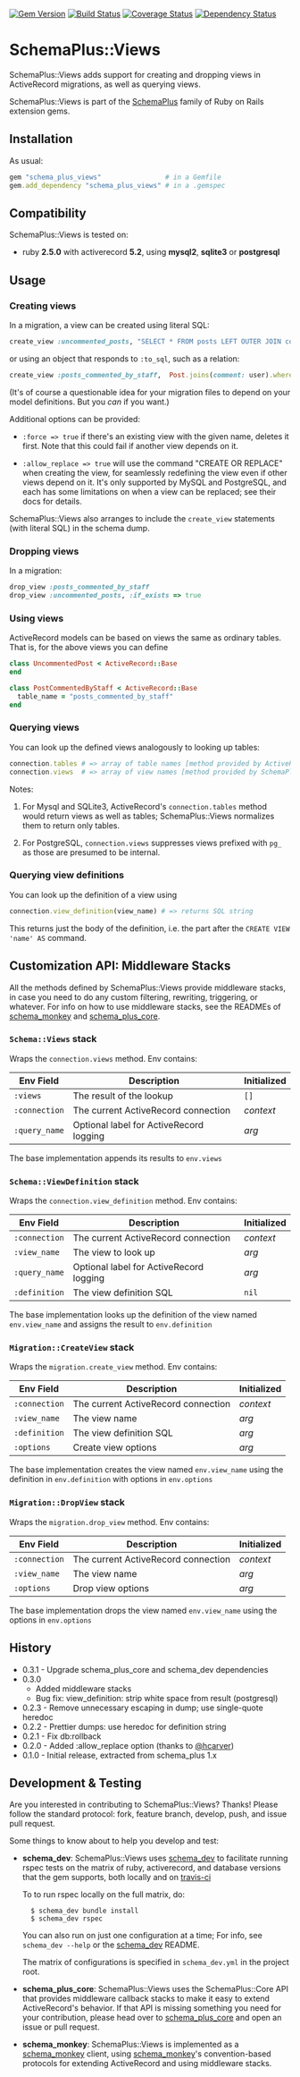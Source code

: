 [![Gem Version](https://badge.fury.io/rb/schema_plus_views.svg)](http://badge.fury.io/rb/schema_plus_views)
[![Build Status](https://secure.travis-ci.org/SchemaPlus/schema_plus_views.svg)](http://travis-ci.org/SchemaPlus/schema_plus_views)
[![Coverage Status](https://img.shields.io/coveralls/SchemaPlus/schema_plus_views.svg)](https://coveralls.io/r/SchemaPlus/schema_plus_views)
[![Dependency Status](https://gemnasium.com/lomba/schema_plus_views.svg)](https://gemnasium.com/SchemaPlus/schema_plus_views)

# SchemaPlus::Views

SchemaPlus::Views adds support for creating and dropping views in ActiveRecord migrations, as well as querying views.

SchemaPlus::Views is part of the [SchemaPlus](https://github.com/SchemaPlus/) family of Ruby on Rails extension gems.

## Installation

<!-- SCHEMA_DEV: TEMPLATE INSTALLATION - begin -->
<!-- These lines are auto-inserted from a schema_dev template -->
As usual:

```ruby
gem "schema_plus_views"                # in a Gemfile
gem.add_dependency "schema_plus_views" # in a .gemspec
```

<!-- SCHEMA_DEV: TEMPLATE INSTALLATION - end -->

## Compatibility

SchemaPlus::Views is tested on:

<!-- SCHEMA_DEV: MATRIX - begin -->
<!-- These lines are auto-generated by schema_dev based on schema_dev.yml -->
* ruby **2.5.0** with activerecord **5.2**, using **mysql2**, **sqlite3** or **postgresql**

<!-- SCHEMA_DEV: MATRIX - end -->

## Usage

### Creating views

In a migration, a view can be created using literal SQL:

```ruby
create_view :uncommented_posts, "SELECT * FROM posts LEFT OUTER JOIN comments ON comments.post_id = posts.id WHERE comments.id IS NULL"
```

or using an object that responds to `:to_sql`, such as a relation:

```ruby
create_view :posts_commented_by_staff,  Post.joins(comment: user).where(users: {role: 'staff'}).uniq
```

(It's of course a questionable idea for your migration files to depend on your model definitions.  But you *can* if you want.)

Additional options can be provided:

* `:force => true` if there's an existing view with the given name, deletes it first.  Note that this could fail if another view depends on it.

* `:allow_replace => true` will use the command "CREATE OR REPLACE" when creating the view, for seamlessly redefining the view even if other views depend on it.  It's only supported by MySQL and PostgreSQL, and each has some limitations on when a view can be replaced; see their docs for details.

SchemaPlus::Views also arranges to include the `create_view` statements (with literal SQL) in the schema dump.

### Dropping views

In a migration:

```ruby
drop_view :posts_commented_by_staff
drop_view :uncommented_posts, :if_exists => true
```

### Using views

ActiveRecord models can be based on views the same as ordinary tables.  That is, for the above views you can define

```ruby
class UncommentedPost < ActiveRecord::Base
end

class PostCommentedByStaff < ActiveRecord::Base
  table_name = "posts_commented_by_staff"
end
```

### Querying views

You can look up the defined views analogously to looking up tables:

```ruby
connection.tables # => array of table names [method provided by ActiveRecord]
connection.views  # => array of view names [method provided by SchemaPlus::Views]
```

Notes:

1. For Mysql and SQLite3, ActiveRecord's `connection.tables` method would return views as well as tables; SchemaPlus::Views normalizes them to return only tables.

2. For PostgreSQL, `connection.views` suppresses views prefixed with `pg_` as those are presumed to be internal.

### Querying view definitions

You can look up the definition of a view using

```ruby
connection.view_definition(view_name) # => returns SQL string
```

This returns just the body of the definition, i.e. the part after the `CREATE VIEW 'name' AS` command.

## Customization API: Middleware Stacks

All the methods defined by SchemaPlus::Views provide middleware stacks, in case you need to do any custom filtering, rewriting, triggering, or whatever.  For info on how to use middleware stacks, see the READMEs of [schema_monkey](https://github.com/SchemaPlus/schema_monkey) and [schema_plus_core](https://github.com/SchemaPlus/schema_plus_core).


### `Schema::Views` stack

Wraps the `connection.views` method.  Env contains:

Env Field    | Description | Initialized
--- | --- | ---
`:views`     | The result of the lookup | `[]`
`:connection` | The current ActiveRecord connection | *context*
`:query_name` | Optional label for ActiveRecord logging | *arg*

The base implementation appends its results to `env.views`

### `Schema::ViewDefinition` stack

Wraps the `connection.view_definition` method.  Env contains:

Env Field    | Description | Initialized
--- | --- | ---
`:connection` | The current ActiveRecord connection | *context*
`:view_name`  | The view to look up | *arg*
`:query_name` | Optional label for ActiveRecord logging | *arg*
`:definition` | The view definition SQL | `nil`

The base implementation looks up the definition of the view named
`env.view_name` and assigns the result to `env.definition`

### `Migration::CreateView` stack

Wraps the `migration.create_view` method.  Env contains:

Env Field    | Description | Initialized
--- | --- | ---
`:connection` | The current ActiveRecord connection | *context*
`:view_name`  | The view name | *arg*
`:definition` | The view definition SQL | *arg*
`:options` | Create view options | *arg*

The base implementation creates the view named `env.view_name` using the
definition in `env.definition` with options in `env.options`

### `Migration::DropView` stack

Wraps the `migration.drop_view` method.  Env contains:

Env Field    | Description | Initialized
--- | --- | ---
`:connection` | The current ActiveRecord connection | *context*
`:view_name`  | The view name | *arg*
`:options` | Drop view options | *arg*

The base implementation drops the view named `env.view_name` using the
options in `env.options`


## History

* 0.3.1 - Upgrade schema_plus_core and schema_dev dependencies
* 0.3.0
  - Added middleware stacks
  - Bug fix: view_definition: strip white space from result (postgresql)
* 0.2.3 - Remove unnecessary escaping in dump; use single-quote heredoc
* 0.2.2 - Prettier dumps: use heredoc for definition string
* 0.2.1 - Fix db:rollback
* 0.2.0 - Added :allow_replace option (thanks to [@hcarver](https://github.com/hcarver))
* 0.1.0 - Initial release, extracted from schema_plus 1.x

## Development & Testing

Are you interested in contributing to SchemaPlus::Views?  Thanks!  Please follow the standard protocol: fork, feature branch, develop, push, and issue pull request.

Some things to know about to help you develop and test:

<!-- SCHEMA_DEV: TEMPLATE USES SCHEMA_DEV - begin -->
<!-- These lines are auto-inserted from a schema_dev template -->
* **schema_dev**:  SchemaPlus::Views uses [schema_dev](https://github.com/SchemaPlus/schema_dev) to
  facilitate running rspec tests on the matrix of ruby, activerecord, and database
  versions that the gem supports, both locally and on
  [travis-ci](http://travis-ci.org/SchemaPlus/schema_plus_views)

  To to run rspec locally on the full matrix, do:

        $ schema_dev bundle install
        $ schema_dev rspec

  You can also run on just one configuration at a time;  For info, see `schema_dev --help` or the [schema_dev](https://github.com/SchemaPlus/schema_dev) README.

  The matrix of configurations is specified in `schema_dev.yml` in
  the project root.


<!-- SCHEMA_DEV: TEMPLATE USES SCHEMA_DEV - end -->

<!-- SCHEMA_DEV: TEMPLATE USES SCHEMA_PLUS_CORE - begin -->
<!-- These lines are auto-inserted from a schema_dev template -->
* **schema_plus_core**: SchemaPlus::Views uses the SchemaPlus::Core API that
  provides middleware callback stacks to make it easy to extend
  ActiveRecord's behavior.  If that API is missing something you need for
  your contribution, please head over to
  [schema_plus_core](https://github.com/SchemaPlus/schema_plus_core) and open
  an issue or pull request.

<!-- SCHEMA_DEV: TEMPLATE USES SCHEMA_PLUS_CORE - end -->

<!-- SCHEMA_DEV: TEMPLATE USES SCHEMA_MONKEY - begin -->
<!-- These lines are auto-inserted from a schema_dev template -->
* **schema_monkey**: SchemaPlus::Views is implemented as a
  [schema_monkey](https://github.com/SchemaPlus/schema_monkey) client,
  using [schema_monkey](https://github.com/SchemaPlus/schema_monkey)'s
  convention-based protocols for extending ActiveRecord and using middleware stacks.

<!-- SCHEMA_DEV: TEMPLATE USES SCHEMA_MONKEY - end -->
